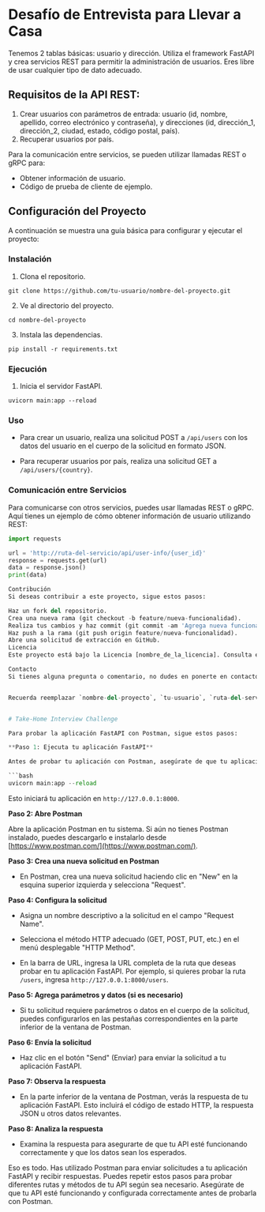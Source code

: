 # Desafío de Entrevista para Llevar a Casa

Tenemos 2 tablas básicas: usuario y dirección. Utiliza el framework FastAPI y crea servicios REST para permitir la administración de usuarios. Eres libre de usar cualquier tipo de dato adecuado.

## Requisitos de la API REST:

1. Crear usuarios con parámetros de entrada: usuario (id, nombre, apellido, correo electrónico y contraseña), y direcciones (id, dirección_1, dirección_2, ciudad, estado, código postal, país).
2. Recuperar usuarios por país.

Para la comunicación entre servicios, se pueden utilizar llamadas REST o gRPC para:

- Obtener información de usuario.
- Código de prueba de cliente de ejemplo.

## Configuración del Proyecto

A continuación se muestra una guía básica para configurar y ejecutar el proyecto:

### Instalación

1. Clona el repositorio.

`git clone https://github.com/tu-usuario/nombre-del-proyecto.git`


2. Ve al directorio del proyecto.

`cd nombre-del-proyecto`

3. Instala las dependencias.

`pip install -r requirements.txt`


### Ejecución

1. Inicia el servidor FastAPI.

`uvicorn main:app --reload`


### Uso

- Para crear un usuario, realiza una solicitud POST a `/api/users` con los datos del usuario en el cuerpo de la solicitud en formato JSON.

- Para recuperar usuarios por país, realiza una solicitud GET a `/api/users/{country}`.

### Comunicación entre Servicios

Para comunicarse con otros servicios, puedes usar llamadas REST o gRPC. Aquí tienes un ejemplo de cómo obtener información de usuario utilizando REST:

```python
import requests

url = 'http://ruta-del-servicio/api/user-info/{user_id}'
response = requests.get(url)
data = response.json()
print(data)

Contribución
Si deseas contribuir a este proyecto, sigue estos pasos:

Haz un fork del repositorio.
Crea una nueva rama (git checkout -b feature/nueva-funcionalidad).
Realiza tus cambios y haz commit (git commit -am 'Agrega nueva funcionalidad').
Haz push a la rama (git push origin feature/nueva-funcionalidad).
Abre una solicitud de extracción en GitHub.
Licencia
Este proyecto está bajo la Licencia [nombre_de_la_licencia]. Consulta el archivo LICENSE.md para obtener más detalles.

Contacto
Si tienes alguna pregunta o comentario, no dudes en ponerte en contacto con nosotros en [correo electrónico] o a través de Twitter.


Recuerda reemplazar `nombre-del-proyecto`, `tu-usuario`, `ruta-del-servicio`, y otros marcadores de posición con información específica de tu proyecto. También, asegúrate de proporcionar detalles adicionales sobre la licencia utilizada y la estructura real de tu proyecto si es necesario.


# Take-Home Interview Challenge

Para probar la aplicación FastAPI con Postman, sigue estos pasos:

**Paso 1: Ejecuta tu aplicación FastAPI**

Antes de probar tu aplicación con Postman, asegúrate de que tu aplicación FastAPI esté en funcionamiento. Para ejecutarla, abre una terminal, navega al directorio raíz de tu proyecto y ejecuta el siguiente comando (asegúrate de que las dependencias estén instaladas y el servidor esté en funcionamiento):

```bash
uvicorn main:app --reload
```

Esto iniciará tu aplicación en `http://127.0.0.1:8000`.

**Paso 2: Abre Postman**

Abre la aplicación Postman en tu sistema. Si aún no tienes Postman instalado, puedes descargarlo e instalarlo desde [https://www.postman.com/](https://www.postman.com/).

**Paso 3: Crea una nueva solicitud en Postman**

- En Postman, crea una nueva solicitud haciendo clic en "New" en la esquina superior izquierda y selecciona "Request".

**Paso 4: Configura la solicitud**

- Asigna un nombre descriptivo a la solicitud en el campo "Request Name".

- Selecciona el método HTTP adecuado (GET, POST, PUT, etc.) en el menú desplegable "HTTP Method".

- En la barra de URL, ingresa la URL completa de la ruta que deseas probar en tu aplicación FastAPI. Por ejemplo, si quieres probar la ruta `/users`, ingresa `http://127.0.0.1:8000/users`.

**Paso 5: Agrega parámetros y datos (si es necesario)**

- Si tu solicitud requiere parámetros o datos en el cuerpo de la solicitud, puedes configurarlos en las pestañas correspondientes en la parte inferior de la ventana de Postman.

**Paso 6: Envía la solicitud**

- Haz clic en el botón "Send" (Enviar) para enviar la solicitud a tu aplicación FastAPI.

**Paso 7: Observa la respuesta**

- En la parte inferior de la ventana de Postman, verás la respuesta de tu aplicación FastAPI. Esto incluirá el código de estado HTTP, la respuesta JSON u otros datos relevantes.

**Paso 8: Analiza la respuesta**

- Examina la respuesta para asegurarte de que tu API esté funcionando correctamente y que los datos sean los esperados.

Eso es todo. Has utilizado Postman para enviar solicitudes a tu aplicación FastAPI y recibir respuestas. Puedes repetir estos pasos para probar diferentes rutas y métodos de tu API según sea necesario. Asegúrate de que tu API esté funcionando y configurada correctamente antes de probarla con Postman.
